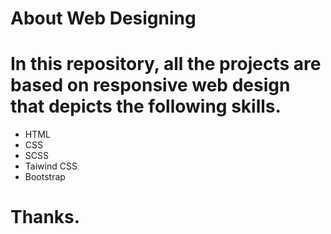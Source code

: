 # About Web Designing
# In this repository, all the projects are based on responsive web design that depicts the following skills.

* HTML
* CSS
* SCSS
* Taiwind CSS
* Bootstrap

# Thanks.
